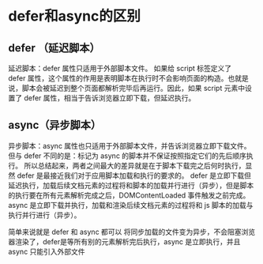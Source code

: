 
# defer和async的区别

## defer （延迟脚本）
延迟脚本：defer 属性只适用于外部脚本文件。
如果给 script 标签定义了defer 属性，这个属性的作用是表明脚本在执行时不会影响页面的构造。也就是说，脚本会被延迟到整个页面都解析完毕后再运行。因此，如果 script 元素中设置了 defer 属性，相当于告诉浏览器立即下载，但延迟执行。
## async（异步脚本）
异步脚本：async 属性也只适用于外部脚本文件，并告诉浏览器立即下载文件。
但与 defer 不同的是：标记为 async 的脚本并不保证按照指定它们的先后顺序执行。
所以总结起来，两者之间最大的差异就是在于脚本下载完之后何时执行，显然 defer 是最接近我们对于应用脚本加载和执行的要求的。
defer 是立即下载但延迟执行，加载后续文档元素的过程将和脚本的加载并行进行（异步），但是脚本的执行要在所有元素解析完成之后，DOMContentLoaded 事件触发之前完成。async 是立即下载并执行，加载和渲染后续文档元素的过程将和 js 脚本的加载与执行并行进行（异步）。


简单来说就是
defer 和 async 都可以 将同步加载的文件变为异步，不会阻塞浏览器渲染了，defer是等所有别的元素解析完后执行，async 是立即执行，并且async 只能引入外部文件

